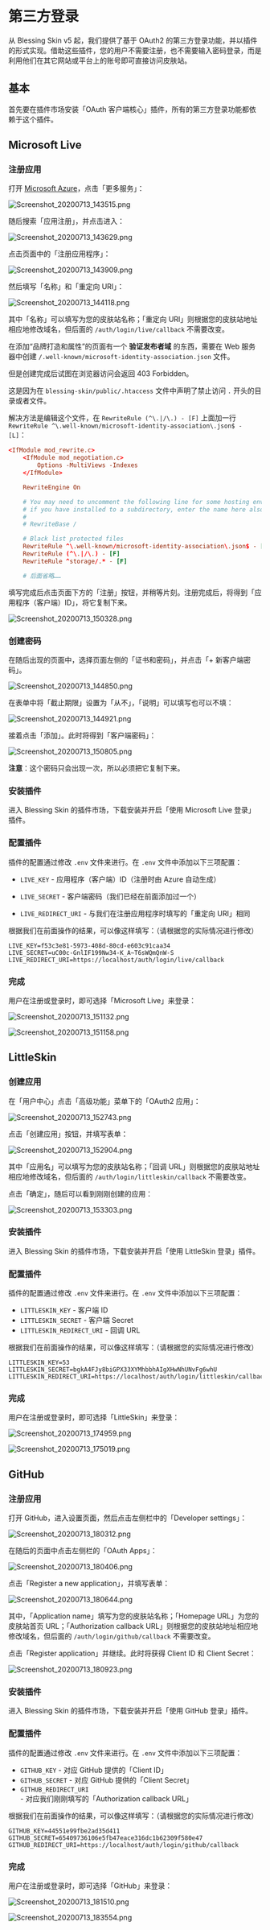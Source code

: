 # 第三方登录

从 Blessing Skin v5 起，我们提供了基于 OAuth2 的第三方登录功能，并以插件的形式实现。借助这些插件，您的用户不需要注册，也不需要输入密码登录，而是利用他们在其它网站或平台上的账号即可直接访问皮肤站。

## 基本

首先要在插件市场安装「OAuth 客户端核心」插件，所有的第三方登录功能都依赖于这个插件。

## Microsoft Live

### 注册应用

打开 [Microsoft Azure](https://portal.azure.com/)，点击「更多服务」：

![Screenshot_20200713_143515.png](https://i.loli.net/2020/07/13/IkhcFadqiUrfYPQ.png)

随后搜索「应用注册」，并点击进入：

![Screenshot_20200713_143629.png](https://i.loli.net/2020/07/13/HeAyG3sv89MR1Wo.png)

点击页面中的「注册应用程序」：

![Screenshot_20200713_143909.png](https://i.loli.net/2020/07/13/lrxyMtE7Qob3Jc2.png)

然后填写「名称」和「重定向 URI」：

![Screenshot_20200713_144118.png](https://i.loli.net/2020/07/13/9ngb7k3wtrDT5zc.png)

其中「名称」可以填写为您的皮肤站名称；「重定向 URI」则根据您的皮肤站地址相应地修改域名，但后面的 `/auth/login/live/callback` 不需要改变。

在添加“品牌打造和属性”的页面有一个 **验证发布者域** 的东西，需要在 Web 服务器中创建 `/.well-known/microsoft-identity-association.json` 文件。

但是创建完成后试图在浏览器访问会返回 403 Forbidden。

这是因为在 `blessing-skin/public/.htaccess` 文件中声明了禁止访问 `.` 开头的目录或者文件。

解决方法是编辑这个文件，在 `RewriteRule (^\.|/\.) - [F]` 上面加一行 `RewriteRule ^\.well-known/microsoft-identity-association\.json$ - [L]`：

```conf {14}
<IfModule mod_rewrite.c>
    <IfModule mod_negotiation.c>
        Options -MultiViews -Indexes
    </IfModule>

    RewriteEngine On

    # You may need to uncomment the following line for some hosting environments,
    # if you have installed to a subdirectory, enter the name here also.
    #
    # RewriteBase /

    # Black list protected files
    RewriteRule ^\.well-known/microsoft-identity-association\.json$ - [L]
    RewriteRule (^\.|/\.) - [F]
    RewriteRule ^storage/.* - [F]

    # 后面省略……
```

填写完成后点击页面下方的「注册」按钮，并稍等片刻。注册完成后，将得到「应用程序（客户端）ID」，将它复制下来。

![Screenshot_20200713_150328.png](https://i.loli.net/2020/07/13/BPEOTpHVNb1WLus.png)

### 创建密码

在随后出现的页面中，选择页面左侧的「证书和密码」，并点击「+ 新客户端密码」。

![Screenshot_20200713_144850.png](https://i.loli.net/2020/07/13/2i3G8MmSK97JhoY.png)

在表单中将「截止期限」设置为「从不」，「说明」可以填写也可以不填：

![Screenshot_20200713_144921.png](https://i.loli.net/2020/07/13/ZET6qkRWObvmlFu.png)

接着点击「添加」。此时将得到「客户端密码」：

![Screenshot_20200713_150805.png](https://i.loli.net/2020/07/13/OtTxNumLY91cpnb.png)

**注意**：这个密码只会出现一次，所以必须把它复制下来。

### 安装插件

进入 Blessing Skin 的插件市场，下载安装并开启「使用 Microsoft Live 登录」插件。

### 配置插件

插件的配置通过修改 `.env` 文件来进行。在 `.env` 文件中添加以下三项配置：

- `LIVE_KEY` - 应用程序（客户端）ID（注册时由 Azure 自动生成）

- `LIVE_SECRET` - 客户端密码（我们已经在前面添加过一个）

- `LIVE_REDIRECT_URI` - 与我们在注册应用程序时填写的「重定向 URI」相同

根据我们在前面操作的结果，可以像这样填写：（请根据您的实际情况进行修改）

```
LIVE_KEY=f53c3e81-5973-408d-80cd-e603c91caa34
LIVE_SECRET=uC00c-GnlIF199Nw34-K_A~T6sWQmQnW-S
LIVE_REDIRECT_URI=https://localhost/auth/login/live/callback
```

### 完成

用户在注册或登录时，即可选择「Microsoft Live」来登录：

![Screenshot_20200713_151132.png](https://i.loli.net/2020/07/13/F3TQZ1tGVsImgWD.png)

![Screenshot_20200713_151158.png](https://i.loli.net/2020/07/13/xAXh3JLmZwnv1cz.png)

## LittleSkin

### 创建应用

在「用户中心」点击「高级功能」菜单下的「OAuth2 应用」：

![Screenshot_20200713_152743.png](https://i.loli.net/2020/07/13/AoHYj1ngkGzVMdu.png)

点击「创建应用」按钮，并填写表单：

![Screenshot_20200713_152904.png](https://i.loli.net/2020/07/13/4GphFc7WC6rwn8U.png)

其中「应用名」可以填写为您的皮肤站名称；「回调 URL」则根据您的皮肤站地址相应地修改域名，但后面的 `/auth/login/littleskin/callback` 不需要改变。

点击「确定」，随后可以看到刚刚创建的应用：

![Screenshot_20200713_153303.png](https://i.loli.net/2020/07/13/edpgfMz9CnqLJGy.png)

### 安装插件

进入 Blessing Skin 的插件市场，下载安装并开启「使用 LittleSkin 登录」插件。

### 配置插件

插件的配置通过修改 `.env` 文件来进行。在 `.env` 文件中添加以下三项配置：

- `LITTLESKIN_KEY` - 客户端 ID
- `LITTLESKIN_SECRET` - 客户端 Secret
- `LITTLESKIN_REDIRECT_URI` - 回调 URL

根据我们在前面操作的结果，可以像这样填写：（请根据您的实际情况进行修改）

```
LITTLESKIN_KEY=53
LITTLESKIN_SECRET=bgkA4FJy8biGPX33XYMhbbhAIgXHwNhUNvFg6whU
LITTLESKIN_REDIRECT_URI=https://localhost/auth/login/littleskin/callback
```

### 完成

用户在注册或登录时，即可选择「LittleSkin」来登录：

![Screenshot_20200713_174959.png](https://i.loli.net/2020/07/13/esklFQ3MngJVEpa.png)

![Screenshot_20200713_175019.png](https://i.loli.net/2020/07/13/WqEN9c34yXZbCrL.png)

## GitHub

### 注册应用

打开 GitHub，进入设置页面，然后点击左侧栏中的「Developer settings」：

![Screenshot_20200713_180312.png](https://i.loli.net/2020/07/13/XadcJiyp9TlvC8R.png)

在随后的页面中点击左侧栏的「OAuth Apps」：

![Screenshot_20200713_180406.png](https://i.loli.net/2020/07/13/fNKvULY1ijC7dZ2.png)

点击「Register a new application」，并填写表单：

![Screenshot_20200713_180644.png](https://i.loli.net/2020/07/13/t5KRSWIvjw4gu3n.png)

其中，「Application name」填写为您的皮肤站名称；「Homepage URL」为您的皮肤站首页 URL；「Authorization callback URL」则根据您的皮肤站地址相应地修改域名，但后面的 `/auth/login/github/callback` 不需要改变。

点击「Register application」并继续。此时将获得 Client ID 和 Client Secret：

![Screenshot_20200713_180923.png](https://i.loli.net/2020/07/13/jxz5ZYhiIPfvgqe.png)

### 安装插件

进入 Blessing Skin 的插件市场，下载安装并开启「使用 GitHub 登录」插件。

### 配置插件

插件的配置通过修改 `.env` 文件来进行。在 `.env` 文件中添加以下三项配置：

- `GITHUB_KEY` - 对应 GitHub 提供的「Client ID」
- `GITHUB_SECRET` - 对应 GitHub 提供的「Client Secret」
- `GITHUB_REDIRECT_URI` - 对应我们刚刚填写的「Authorization callback URL」

根据我们在前面操作的结果，可以像这样填写：（请根据您的实际情况进行修改）

```
GITHUB_KEY=44551e99fbe2ad35d411
GITHUB_SECRET=65409736106e5fb47eace316dc1b62309f580e47
GITHUB_REDIRECT_URI=https://localhost/auth/login/github/callback
```

### 完成

用户在注册或登录时，即可选择「GitHub」来登录：

![Screenshot_20200713_181510.png](https://i.loli.net/2020/07/13/HG4d6oacFrk5hgD.png)

![Screenshot_20200713_183554.png](https://i.loli.net/2020/07/13/Ci8qelT3cUFOZKm.png)

